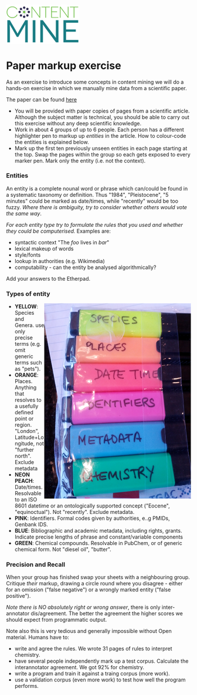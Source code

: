<img src="https://github.com/ContentMine/ebi_workshop_20141006/raw/master/setup/CM_logo.png" width="200px"/>

# Paper markup exercise

As an exercise to introduce some concepts in content mining we will do a hands-on exercise in which we manually mine data from a scientific paper.

The paper can be found [here](http://www.biomedcentral.com/1471-2148/14/70)

 * You will be provided with paper copies of pages from a scientific article. Although the subject matter is technical, you should be able to carry out this exercise without any deep scientific knowledge.
 * Work in about 4 groups of up to 6 people. Each person has a different highlighter pen to markup up *entities* in the article. How to colour-code the entities is explained below.
 * Mark up the first ten previously unseen entities in each page starting at the top. Swap the pages within the group so each gets exposed to every marker pen. Mark only the entity (i.e. not the context).

### Entities

An entity is a complete nounal word or phrase which can/could be found in a systematic taxonomy or definition. 
Thus "1984", "Pleistocene", "5 minutes" could be marked as date/times, while "recently" would be too fuzzy. 
*Where there is ambiguity, try to consider whether others would vote the same way*.

*For each entity type try to formulate the rules that you used and whether they could be computerised.* Examples are:

* syntactic context "The *foo* lives in *bar*" 
* lexical makeup of words
* style/fonts
* lookup in authorities (e.g. Wikimedia)
* computability - can the entity be analysed algorithmically?

Add your answers to the Etherpad.

### Types of entity

<img src="https://raw.githubusercontent.com/ContentMine/Chicago-20141114/master/Paper-Markup/highlighters.jpg" align="right" width="400px"/>

* **YELLOW**: Species and Genera. use only precise terms (e.g. omit generic terms such as "pets"). 
* **ORANGE**: Places. Anything that resolves to a usefully defined point or region. "London", Latitude+Longitude, not "further north". Exclude metadata
* **NEON PEACH**: Date/times. Resolvable to an ISO 8601 datetime or an ontologically supported concept ("Eocene", "equinoctual"). Not "recently".
Exclude metadata.
* **PINK**: Identifiers. Formal codes given by authorities, e..g PMIDs, Genbank IDS. 
* **BLUE**: Bibliographic and academic metadata, including rights, grants. Indicate precise lengths of phrase and constant/variable 
components
* **GREEN**: Chemical compounds. Resolvable in PubChem, or of generic chemical form. Not "diesel oil", "butter".

### Precision and Recall

When your group has finished swap your sheets with a neighbouring group. Critique *their* markup, drawing a circle round where you
disagree - either for an omission ("false negative") or a wrongly marked entity ("false positive").

*Note there is NO absolutely right or wrong answer*, there is only inter-annotator dis/agreement. The better the agreement the higher scores we should expect from programmatic output. 

Note also this is very tedious and generally impossible without Open material. Humans have to:

* write and agree the rules. We wrote 31 pages of rules to interpret chemistry.
* have several people independently mark up a test corpus. Calculate the interannotator agreement. We got 92% for chemistry.
* write a program and train it against a traing corpus (more work).
* use a validation corpus (even more work) to test how well the program performs.








